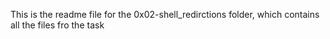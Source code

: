 This is the readme file for the 0x02-shell_redirctions folder, which contains all the files fro the task
